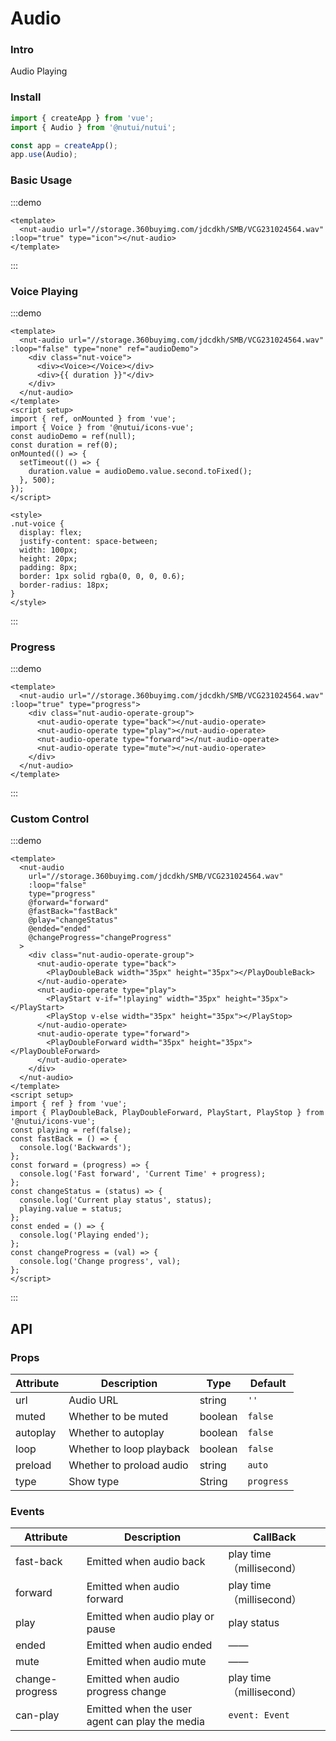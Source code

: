 # Audio

### Intro

Audio Playing

### Install

```js
import { createApp } from 'vue';
import { Audio } from '@nutui/nutui';

const app = createApp();
app.use(Audio);
```

### Basic Usage

:::demo

```vue
<template>
  <nut-audio url="//storage.360buyimg.com/jdcdkh/SMB/VCG231024564.wav" :loop="true" type="icon"></nut-audio>
</template>
```

:::

### Voice Playing

:::demo

```vue
<template>
  <nut-audio url="//storage.360buyimg.com/jdcdkh/SMB/VCG231024564.wav" :loop="false" type="none" ref="audioDemo">
    <div class="nut-voice">
      <div><Voice></Voice></div>
      <div>{{ duration }}"</div>
    </div>
  </nut-audio>
</template>
<script setup>
import { ref, onMounted } from 'vue';
import { Voice } from '@nutui/icons-vue';
const audioDemo = ref(null);
const duration = ref(0);
onMounted(() => {
  setTimeout(() => {
    duration.value = audioDemo.value.second.toFixed();
  }, 500);
});
</script>

<style>
.nut-voice {
  display: flex;
  justify-content: space-between;
  width: 100px;
  height: 20px;
  padding: 8px;
  border: 1px solid rgba(0, 0, 0, 0.6);
  border-radius: 18px;
}
</style>
```

:::

### Progress

:::demo

```vue
<template>
  <nut-audio url="//storage.360buyimg.com/jdcdkh/SMB/VCG231024564.wav" :loop="true" type="progress">
    <div class="nut-audio-operate-group">
      <nut-audio-operate type="back"></nut-audio-operate>
      <nut-audio-operate type="play"></nut-audio-operate>
      <nut-audio-operate type="forward"></nut-audio-operate>
      <nut-audio-operate type="mute"></nut-audio-operate>
    </div>
  </nut-audio>
</template>
```

:::

### Custom Control

:::demo

```vue
<template>
  <nut-audio
    url="//storage.360buyimg.com/jdcdkh/SMB/VCG231024564.wav"
    :loop="false"
    type="progress"
    @forward="forward"
    @fastBack="fastBack"
    @play="changeStatus"
    @ended="ended"
    @changeProgress="changeProgress"
  >
    <div class="nut-audio-operate-group">
      <nut-audio-operate type="back">
        <PlayDoubleBack width="35px" height="35px"></PlayDoubleBack>
      </nut-audio-operate>
      <nut-audio-operate type="play">
        <PlayStart v-if="!playing" width="35px" height="35px"></PlayStart>
        <PlayStop v-else width="35px" height="35px"></PlayStop>
      </nut-audio-operate>
      <nut-audio-operate type="forward">
        <PlayDoubleForward width="35px" height="35px"></PlayDoubleForward>
      </nut-audio-operate>
    </div>
  </nut-audio>
</template>
<script setup>
import { ref } from 'vue';
import { PlayDoubleBack, PlayDoubleForward, PlayStart, PlayStop } from '@nutui/icons-vue';
const playing = ref(false);
const fastBack = () => {
  console.log('Backwards');
};
const forward = (progress) => {
  console.log('Fast forward', 'Current Time' + progress);
};
const changeStatus = (status) => {
  console.log('Current play status', status);
  playing.value = status;
};
const ended = () => {
  console.log('Playing ended');
};
const changeProgress = (val) => {
  console.log('Change progress', val);
};
</script>
```

:::

## API

### Props

| Attribute | Description | Type | Default |
|  ---  |  ---  |  ---  |  ---  |
| url | Audio URL | string | `''` |
| muted | Whether to be muted | boolean | `false` |
| autoplay | Whether to autoplay | boolean | `false` |
| loop | Whether to loop playback | boolean | `false` |
| preload | Whether to proload audio | string | `auto` |
| type | Show type | String | `progress` |

### Events

| Attribute | Description | CallBack |
|  ---  |  ---  |  ---  |
| fast-back | Emitted when audio back | play time（millisecond） |
| forward | Emitted when audio forward | play time（millisecond） |
| play | Emitted when audio play or pause | play status |
| ended | Emitted when audio ended | —— |
| mute | Emitted when audio mute | —— |
| change-progress | Emitted when audio progress change | play time（millisecond） |
| can-play | Emitted when the user agent can play the media | `event: Event` |
